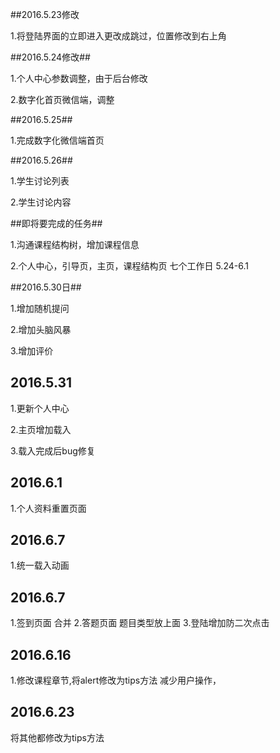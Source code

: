 ##2016.5.23修改

1.将登陆界面的立即进入更改成跳过，位置修改到右上角

##2016.5.24修改##

1.个人中心参数调整，由于后台修改

2.数字化首页微信端，调整

##2016.5.25##

1.完成数字化微信端首页

##2016.5.26##

1.学生讨论列表

2.学生讨论内容

##即将要完成的任务##

1.沟通课程结构树，增加课程信息

2.个人中心，引导页，主页，课程结构页    七个工作日 5.24-6.1

##2016.5.30日##

1.增加随机提问

2.增加头脑风暴

3.增加评价

## 2016.5.31 ##

1.更新个人中心

2.主页增加载入

3.载入完成后bug修复

## 2016.6.1 ##

1.个人资料重置页面

## 2016.6.7 ##
1.统一载入动画


## 2016.6.7 ##

1.签到页面 合并
2.答题页面 题目类型放上面
3.登陆增加防二次点击

## 2016.6.16

1.修改课程章节,将alert修改为tips方法 减少用户操作，

## 2016.6.23 
将其他都修改为tips方法
